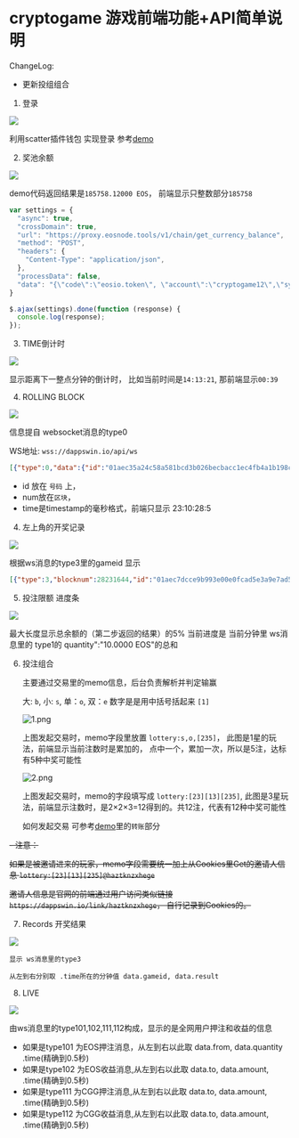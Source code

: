 # cryptogame 游戏前端功能+API简单说明

ChangeLog:
  
  - 更新投组组合


1. 登录

![](2019-01-06-11-52-38.png)
   
利用scatter插件钱包 实现登录 参考[demo](http://developer.mathwallet.org/sample01/)

2. 奖池余额

![](2019-01-06-11-43-02.png)

demo代码返回结果是`185758.12000 EOS`， 前端显示只整数部分`185758`
```js
var settings = {
  "async": true,
  "crossDomain": true,
  "url": "https://proxy.eosnode.tools/v1/chain/get_currency_balance",
  "method": "POST",
  "headers": {
    "Content-Type": "application/json",
  },
  "processData": false,
  "data": "{\"code\":\"eosio.token\", \"account\":\"cryptogame12\",\"symbol\":\"EOS\"}"
}

$.ajax(settings).done(function (response) {
  console.log(response);
});
```
3. TIME倒计时

![](2019-01-06-11-42-40.png)

显示距离下一整点分钟的倒计时， 比如当前时间是`14:13:21`, 那前端显示`00:39`

4. ROLLING BLOCK


![](2019-01-06-11-43-40.png)

信息提自 websocket消息的type0

WS地址: ``wss://dappswin.io/api/ws``

```json
[{"type":0,"data":{"id":"01aec35a24c58a581bcd3b026becbacc1ec4fb4a1b198ceec4d99a381dec8f21","num":28230490,"time":1542035428500}}]
```

 - id 放在 ``号码`` 上，
 - num放在``区块``， 
 - time是timestamp的毫秒格式，前端只显示 23:10:28:5

4. 左上角的开奖记录

![](2019-01-06-11-47-18.png)
   
   根据ws消息的type3里的gameid 显示

   ```json
   [{"type":3,"blocknum":28231644,"id":"01aec7dcce9b993e00e0fcad5e3a9e7ad546c9ef46b449b5f626eddc66f00f17","time":1542035428000,"data":{"gameid":15877,"result":286171}}]
   ```



5. 投注限额 进度条
   
![](2019-01-06-11-48-23.png)

   最大长度显示总余额的（第二步返回的结果）的5%
   当前进度是 当前分钟里 ws消息里的 type1的 quantity":"10.0000 EOS"的总和

6.  投注组合

    主要通过交易里的memo信息，后台负责解析并判定输赢

    大: `b`, 小: `s`, 单：`o`, 双：`e`
    数字是是用中括号括起来 `[1]`

    ![1.png](./lotter-1.png)

    上图发起交易时，memo字段里放置 `lottery:s,o,[235]`， 此图是1星的玩法，前端显示当前注数时是累加的， 点中一个，累加一次，所以是5注，达标有5种中奖可能性


    ![2.png](./lottery-2.png)

    上图发起交易时，memo的字段填写成 `lottery:[23][13][235]`, 此图是3星玩法，前端显示注数时，是2×2×3=12得到的。共12注，代表有12种中奖可能性

    如何发起交易 可参考[demo](http://developer.mathwallet.org/sample01/)里的`转账`部分


  ~~- 注意：~~

  ~~如果是被邀请进来的玩家，memo字段需要统一加上从Cookies里Get的邀请人信息 ``lottery:[23][13][235]@haztknzxhege``~~

  ~~邀请人信息是官网的前端通过用户访问类似链接 `https://dappswin.io/link/haztknzxhege`， 自行记录到Cookies的。~~


7. Records 开奖结果

![](2019-01-06-11-50-56.png)

    显示 ws消息里的type3

    从左到右分别取 .time所在的分钟值 data.gameid, data.result

8. LIVE

![](2019-01-06-11-50-29.png)
   
   由ws消息里的type101,102,111,112构成，显示的是全网用户押注和收益的信息

   - 如果是type101 为EOS押注消息，从左到右以此取 data.from, data.quantity .time(精确到0.5秒)
   - 如果是type102 为EOS收益消息,从左到右以此取 data.to, data.amount, .time(精确到0.5秒)
   - 如果是type111 为CGG押注消息,从左到右以此取 data.to, data.amount, .time(精确到0.5秒)
   - 如果是type112 为CGG收益消息,从左到右以此取 data.to, data.amount, .time(精确到0.5秒)
